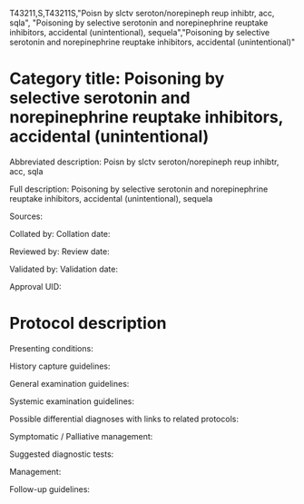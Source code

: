 T43211,S,T43211S,"Poisn by slctv seroton/norepineph reup inhibtr, acc, sqla", "Poisoning by selective serotonin and norepinephrine reuptake inhibitors, accidental (unintentional), sequela","Poisoning by selective serotonin and norepinephrine reuptake inhibitors, accidental (unintentional)"
# Category title: Poisoning by selective serotonin and norepinephrine reuptake inhibitors, accidental (unintentional)

Abbreviated description: Poisn by slctv seroton/norepineph reup inhibtr, acc, sqla

Full description: Poisoning by selective serotonin and norepinephrine reuptake inhibitors, accidental (unintentional), sequela

Sources:

Collated by:
Collation date:

Reviewed by:
Review date:

Validated by:
Validation date:

Approval UID:

# Protocol description

Presenting conditions:

History capture guidelines:

General examination guidelines:

Systemic examination guidelines:

Possible differential diagnoses with links to related protocols:

Symptomatic / Palliative management:

Suggested diagnostic tests:

Management:

Follow-up guidelines:

